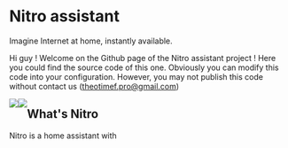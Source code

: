 # Nitro assistant
Imagine Internet at home, instantly available.

Hi guy ! Welcome on the Github page of the Nitro assistant project ! Here you could find the source code of this one. Obviously you can modify this code into your configuration. However, you may not publish this code without contact us (theotimef.pro@gmail.com)

<a href="https://creativecommons.org/licenses/by-nc-nd/4.0/">
  <img src="https://licensebuttons.net/l/by-nc-nd/4.0/88x31.png" style="float: left;">  
</a>

<a href="https://nitroapp.netlify.com/">
  <img src="https://img.shields.io/website?down_message=down&label=nitro.rf.gd&up_message=online&url=https%3A%2F%2Fnitroapp.netlify.com" style="float: left;">  
</a>

## What's Nitro
Nitro is a home assistant with
